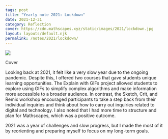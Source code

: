 ```yaml
---
tags: post
title: "Yearly note 2021: Lockdown"
date: 2021-12-31
category: Reflection
cover: https://cdn.mathscapes.xyz/static/images/2021/lockdown.jpg
layout: layouts/default.njk
permalink: /notes/2021/lockdown/
--- 
```


<img src="https://cdn.mathscapes.xyz/static/images/2021/lockdown.jpg"/>

Cover 

Looking back at 2021, it felt like a very slow year due to the ongoing pandemic. Despite this, I offered two courses that gave students unique learning opportunities. The Explain with GIFs project allowed students to explore using GIFs to simplify complex algorithms and make information more accessible to a broader audience. In contrast, the Sketch, Crit, and Remix workshop encouraged participants to take a step back from their individual inquiries and think about how to carry out inquiries related to digital and technology. I also noted that I had more time to structure and plan for Mathscapes, which was a positive outcome.

2021 was a year of challenges and slow progress, but I made the most of it by reorienting and preparing myself to focus on my long-term goals.